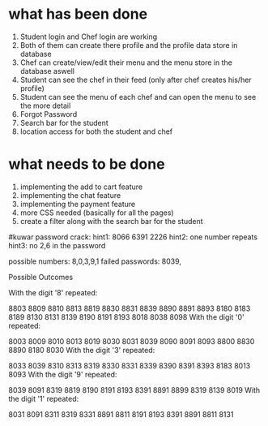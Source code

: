 # what has been done 
1. Student login and Chef login are working
2. Both of them can create there profile and the profile data store in database
3. Chef can create/view/edit their menu and the menu store in the database aswell
4. Student can see the chef in their feed (only after chef creates his/her profile)
5. Student can see the menu of each chef and can open the menu to see the more detail
6. Forgot Password
7. Search bar for the student
8. location access for both the student and chef

# what needs to be done 
1. implementing the add to cart feature
2. implementing the chat feature
3. implementing the payment feature
4. more CSS needed (basically for all the pages)
5. create a filter along with the search bar for the student 

#kuwar password crack:
hint1: 8066 6391 2226
hint2: one number repeats
hint3: no 2,6 in the password

possible numbers: 8,0,3,9,1
failed passwords: 8039, 



Possible Outcomes


With the digit '8' repeated:

8803
8809
8810
8813
8819
8830
8831
8839
8890
8891
8893
8180
8183
8189
8130
8131
8139
8190
8191
8193
8018
8038
8098
With the digit '0' repeated:

8003
8009
8010
8013
8019
8030
8031
8039
8090
8091
8093
8800
8830
8890
8180
8030
With the digit '3' repeated:

8033
8039
8310
8313
8319
8330
8331
8339
8390
8391
8393
8183
8013
8093
With the digit '9' repeated:

8039
8091
8319
8819
8190
8191
8193
8391
8891
8899
8319
8139
8019
With the digit '1' repeated:

8031
8091
8311
8319
8331
8891
8811
8191
8193
8391
8891
8811
8131
